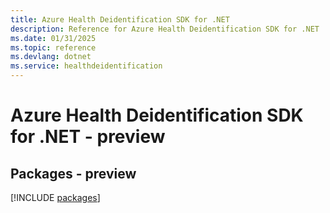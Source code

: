 ```yaml
---
title: Azure Health Deidentification SDK for .NET
description: Reference for Azure Health Deidentification SDK for .NET
ms.date: 01/31/2025
ms.topic: reference
ms.devlang: dotnet
ms.service: healthdeidentification
---
```

# Azure Health Deidentification SDK for .NET - preview
## Packages - preview
[!INCLUDE [packages](health-deidentification-index.md)]